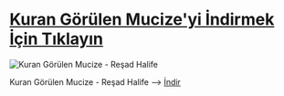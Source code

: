 # [Kuran Görülen Mucize'yi İndirmek İçin Tıklayın](https://raw.githubusercontent.com/Rashad-Khalifa/QURAN-VISUAL-PRESENTATION-OF-THE-MIRACLE/main/Türkçe/Kuran%20Görülen%20Mucize%20-%20Reşad%20Halife.pdf)
![Kuran Görülen Mucize - Reşad Halife](https://raw.githubusercontent.com/Rashad-Khalifa/QURAN-VISUAL-PRESENTATION-OF-THE-MIRACLE/main/Türkçe/kapak.png)

Kuran Görülen Mucize - Reşad Halife  -->  [İndir]([http://bit.ly/gorulenmucize](https://raw.githubusercontent.com/Rashad-Khalifa/QURAN-VISUAL-PRESENTATION-OF-THE-MIRACLE/main/Türkçe/Kuran%20Görülen%20Mucize%20-%20Reşad%20Halife.pdf)https://raw.githubusercontent.com/Rashad-Khalifa/QURAN-VISUAL-PRESENTATION-OF-THE-MIRACLE/main/Türkçe/Kuran%20Görülen%20Mucize%20-%20Reşad%20Halife.pdf)
